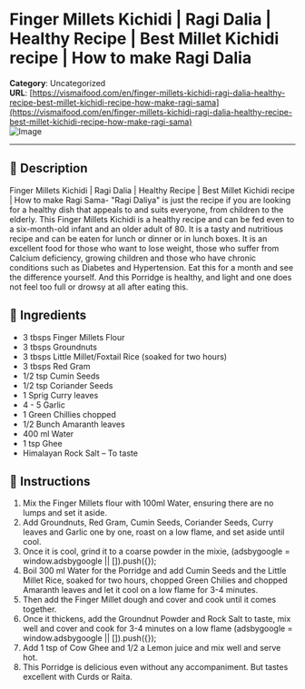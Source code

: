 # Finger Millets Kichidi | Ragi Dalia | Healthy Recipe | Best Millet Kichidi recipe | How to make Ragi Dalia

**Category**: Uncategorized  
**URL**: [https://vismaifood.com/en/finger-millets-kichidi-ragi-dalia-healthy-recipe-best-millet-kichidi-recipe-how-make-ragi-sama](https://vismaifood.com/en/finger-millets-kichidi-ragi-dalia-healthy-recipe-best-millet-kichidi-recipe-how-make-ragi-sama)  
![Image](https://vismaifood.com/storage/app/uploads/public/014/09c/2e8/thumb__1200_0_0_0_auto.jpg)

---

## 📝 Description
Finger Millets Kichidi | Ragi Dalia | Healthy Recipe | Best Millet Kichidi recipe | How to make Ragi Sama- "Ragi Daliya" is just the recipe if you are looking for a healthy dish that appeals to and suits everyone, from children to the elderly. This Finger Millets Kichidi is a healthy recipe and can be fed even to a six-month-old infant and an older adult of 80. It is a tasty and nutritious recipe and can be eaten for lunch or dinner or in lunch boxes. It is an excellent food for those who want to lose weight, those who suffer from Calcium deficiency, growing children and those who have chronic conditions such as Diabetes and Hypertension. Eat this for a month and see the difference yourself. And this Porridge is healthy, and light and one does not feel too full or drowsy at all after eating this.



## 🧂 Ingredients
- 3 tbsps Finger Millets Flour
- 3 tbsps Groundnuts
- 3 tbsps Little Millet/Foxtail Rice (soaked for two hours)
- 3 tbsps Red Gram
- 1/2 tsp Cumin Seeds
- 1/2 tsp Coriander Seeds
- 1 Sprig Curry leaves
- 4 - 5 Garlic
- 1 Green Chillies chopped
- 1/2 Bunch Amaranth leaves
- 400 ml Water
- 1 tsp Ghee
- Himalayan Rock Salt – To taste

## 🍳 Instructions
1. Mix the Finger Millets flour with 100ml Water, ensuring there are no lumps and set it aside.
2. Add Groundnuts, Red Gram, Cumin Seeds, Coriander Seeds, Curry leaves and Garlic one by one, roast on a low flame, and set aside until cool.
3. Once it is cool, grind it to a coarse powder in the mixie, (adsbygoogle = window.adsbygoogle || []).push({});
4. Boil 300 ml Water for the Porridge and add Cumin Seeds and the Little Millet Rice, soaked for two hours, chopped Green Chilies and chopped Amaranth leaves and let it cool on a low flame for 3-4 minutes.
5. Then add the Finger Millet dough and cover and cook until it comes together.
6. Once it thickens, add the Groundnut Powder and Rock Salt to taste, mix well and cover and cook for 3-4 minutes on a low flame (adsbygoogle = window.adsbygoogle || []).push({});
7. Add 1 tsp of Cow Ghee and 1/2 a Lemon juice and mix well and serve hot.
8. This Porridge is delicious even without any accompaniment. But tastes excellent with Curds or Raita.


